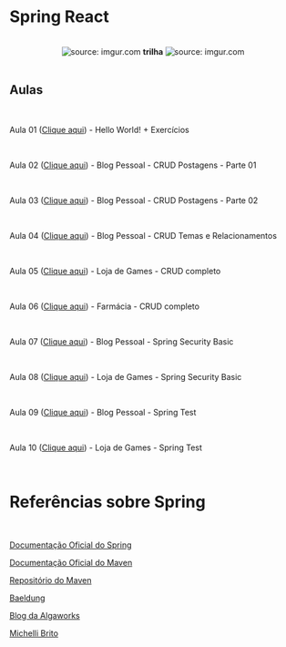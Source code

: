 # Spring React

<br />

<div align="center">
    <img src="https://i.imgur.com/w8tTOuT.png" title="source: imgur.com" /> 
    <strong>trilha</strong>
    <img src="https://i.imgur.com/zUC0bts.png" title="source: imgur.com" />
</div>

<br />

## Aulas

<br />

Aula 01 (<a href="https://github.com/rafaelq80/spring_react/blob/main/aula_01/" target="_blank">Clique aqui</a>) - Hello World! + Exercícios

<br />

Aula 02 (<a href="https://github.com/rafaelq80/spring_react/blob/main/aula_02/" target="_blank">Clique aqui</a>) - Blog Pessoal - CRUD Postagens - Parte 01

<br />

Aula 03 (<a href="https://github.com/rafaelq80/spring_react/blob/main/aula_03/" target="_blank">Clique aqui</a>) - Blog Pessoal - CRUD Postagens - Parte 02

<br />

Aula 04 (<a href="https://github.com/rafaelq80/spring_react/blob/main/aula_04/" target="_blank">Clique aqui</a>) - Blog Pessoal - CRUD Temas e Relacionamentos

<br />

Aula 05 (<a href="https://github.com/rafaelq80/spring_react/blob/main/aula_05/" target="_blank">Clique aqui</a>) - Loja de Games - CRUD completo

<br />

Aula 06 (<a href="https://github.com/rafaelq80/spring_react/blob/main/aula_06/" target="_blank">Clique aqui</a>) - Farmácia - CRUD completo

<br />

Aula 07 (<a href="https://github.com/rafaelq80/spring_react/blob/main/aula_07/" target="_blank">Clique aqui</a>) - Blog Pessoal - Spring Security Basic

<br />

Aula 08 (<a href="https://github.com/rafaelq80/spring_react/blob/main/aula_08/" target="_blank">Clique aqui</a>) - Loja de Games - Spring Security Basic

<br />

Aula 09 (<a href="https://github.com/rafaelq80/spring_react/blob/main/aula_09/" target="_blank">Clique aqui</a>) - Blog Pessoal - Spring Test

<br />

Aula 10 (<a href="https://github.com/rafaelq80/spring_react/blob/main/aula_10/" target="_blank">Clique aqui</a>) - Loja de Games - Spring Test

<br />

# Referências sobre Spring

<br />

<a href="https://spring.io/" target="_blank">Documentação Oficial do Spring</a>

<a href="https://maven.apache.org/" target="_blank">Documentação Oficial do Maven</a>

<a href="https://mvnrepository.com/" target="_blank">Repositório do Maven</a>

<a href="https://www.baeldung.com/" target="_blank">Baeldung</a>

<a href="https://blog.algaworks.com/" target="_blank">Blog da Algaworks</a>

<a href="https://www.michellibrito.com/" target="_blank">Michelli Brito</a>

